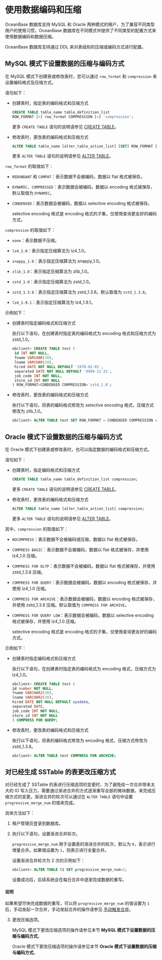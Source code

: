 # 使用数据编码和压缩

OceanBase 数据库支持 MySQL 和 Oracle 两种模式的租户，为了兼容不同类型用户的使用习惯，OceanBase 数据库在不同模式中提供了不同类型的配置方式来使用数据编码和数据压缩。

OceanBase 数据库支持通过 DDL 来对表级别的压缩或编码方式进行配置。

## MySQL 模式下设置数据的压缩与编码方式

在 MySQL 模式下创建表或修改表时，您可以通过 `row_format` 和 `compression` 来设置编码格式及压缩方式。

语句如下：

* 创建表时，指定表的编码格式和压缩方式

  ```sql
  CREATE TABLE table_name table_definition_list 
  ROW_FORMAT [=] row_format COMPRESSION [=] 'compression';
  ```

  更多 `CREATE TABLE` 语句的说明请参见 [CREATE TABLE](../../../../4.development-reference/1.sql-syntax/2.common-tenant-of-mysql-mode/6.sql-statement-of-mysql-mode/16.create-table-of-mysql-mode.md)。
  
* 修改表时，更改表的编码格式和压缩方式

  ```sql
  ALTER TABLE table_name [alter_table_action_list] [SET] ROW_FORMAT [=]row_format COMPRESSION [=]  'compression';
  ```

  更多 `ALTER TABLE` 语句的说明请参见 [ALTER TABLE](../../../../4.development-reference/1.sql-syntax/2.common-tenant-of-mysql-mode/6.sql-statement-of-mysql-mode/6.alter-table-of-mysql-mode.md)。
  
`row_format` 的取值如下：

* `REDUNDANT` 和 `COMPAT`：表示数据不会被编码，数据以 flat 格式被保存。

* `DYNAMIC`、`COMPRESSED`：表示数据会被编码，数据以 encoding 格式被保存，默认取值为 `DYNAMIC`。

* `CONDENSED`：表示数据会被编码，数据以 selective encoding 格式被保存。

  selective encoding 格式是 encoding 格式的子集，仅使用查询更友好的编码方式。
  
`compression` 的取值如下：

* `none`：表示数据不压缩。

* `lz4_1.0`：表示指定压缩算法为 lz4_1.0。

* `snappy_1.0`：表示指定压缩算法为 snappy_1.0。

* `zlib_1.0`：表示指定压缩算法为 zlib_1.0。

* `zstd_1.0`：表示指定压缩算法为 zstd_1.0。

* `zstd_1.3.8`：表示指定压缩算法为 zstd_1.3.8。默认取值为 `zstd_1.3.8`。

* `lz4_1.9.1`：表示指定压缩算法为 lz4_1.9.1。

示例如下：

* 创建表时指定编码格式和压缩方式

  执行以下语句，在创建表时指定表的编码格式为 encoding 格式和压缩方式为 zstd_1.0。

  ```sql
  obclient> CREATE TABLE test (
   id INT NOT NULL,
   fname VARCHAR(30),
   lname VARCHAR(30),
   hired DATE NOT NULL DEFAULT '1970-01-01',
   separated DATE NOT NULL DEFAULT '9999-12-31',
   job_code INT NOT NULL,
   store_id INT NOT NULL
  ) ROW_FORMAT=CONDENSED COMPRESSION='zstd_1.0';
  ```

* 修改表时，更改表的编码格式和压缩方式

  执行以下语句，将表的编码格式修改为 selective encoding 格式，压缩方式修改为 zlib_1.0。

  ```sql
  obclient> ALTER TABLE test SET ROW_FORMAT = CONDENSED COMPRESSION = 'zlib_1.0';
  ```

## Oracle 模式下设置数据的压缩与编码方式

在 Oracle 模式下创建表或修改表时，也可以指定数据的编码格式和压缩方式。

语句如下：

* 创建表时，指定编码格式和压缩方式

  ```sql
  CREATE TABLE table_name table_definition_list compression;
  ```

  更多 `CREATE TABLE` 语句的说明请参见 [CREATE TABLE](../../../../4.development-reference/1.sql-syntax/3.common-tenant-of-oracle-mode/9.sql-statement-of-oracle-mode/1.ddl-of-oracle-mode/24.create-table-of-oracle-mode.md)。
  
* 修改表时，更改表的编码格式和压缩方式

  ```sql
  ALTER TABLE table_name [alter_table_action_list] compression;
  ```

  更多 `ALTER TABLE` 语句的说明请参见 [ALTER TABLE](../../../../4.development-reference/1.sql-syntax/3.common-tenant-of-oracle-mode/9.sql-statement-of-oracle-mode/1.ddl-of-oracle-mode/10.alter-table-of-oracle-mode.md)。
  
其中，`compression` 的取值如下：

* `NOCOMPRESS`：表示数据不会被编码或压缩，数据以 flat 格式被保存。

* `COMPRESS BASIC`：表示数据不会被编码，数据以 flat 格式被保存，并使用 lz4_1.0 压缩。

* `COMPRESS FOR OLTP`：表示数据不会被编码，数据以 flat 格式被保存，并使用 zstd_1.3.8 压缩。

* `COMPRESS FOR QUERY`：表示数据会被编码，数据以 encoding 格式被保存，并使用 lz4_1.0 压缩。

* `COMPRESS FOR ARCHIVE`：表示数据会被编码，数据以 encoding 格式被保存，并使用 zstd_1.3.8 压缩。默认取值为 `COMPRESS FOR ARCHIVE`。

* `COMPRESS FOR QUERY LOW`：表示数据会被编码，数据以 selective encoding 格式被保存，并使用 lz4_1.0 压缩。

  selective encoding 格式是 encoding 格式的子集，仅使用查询更友好的编码方式。
  
示例如下：

* 创建表时指定编码格式和压缩方式

  执行以下语句，在创建表时指定表的编码格式为 encoding 格式，压缩方式为 lz4_1.0。

  ```sql
  obclient> CREATE TABLE test (
  id number NOT NULL,
  fname VARCHAR2(30),
  lname VARCHAR2(30),
  hired DATE NOT NULL DEFAULT sysdate,
  separated DATE,
  job_code INT NOT NULL,
  store_id INT NOT NULL
  ) COMPRESS FOR QUERY;
  ```

* 修改表时，更改表的编码格式和压缩方式

  执行以下语句，将表的编码格式修改为 encoding 格式，压缩方式修改为 zstd_1.3.8。

  ```sql
  obclient> ALTER TABLE test COMPRESS FOR ARCHIVE;
  ```

## 对已经生成 SSTable 的表更改压缩方式

对已经生成了 SSTable 的表进行压缩选项的变更时，为了避免给一次合并带来太大的 IO 写入压力，需要通过渐进合并的方式逐渐重写全部的微块数据，来完成压缩方式的变更。渐进合并的轮次可以通过在 `ALTER TABLE` 语句中设置 `progressive_merge_num` 的值来完成。

具体方法如下：

1. 租户管理员登录到数据库。

2. 执行以下语句，设置渐进合并轮次。

   `progressive_merge_num` 用于设置表的渐进合并的轮次，默认为 `0`，表示进行增量合并。如果值设置为 `1`，则表示进行全量合并。

   设置渐进合并轮次为 2 次的示例如下：

   ```sql
   obclient> ALTER TABLE t1 SET progressive_merge_num=2;
   ```

   设置成功后，后续系统会在每日合并中逐渐完成数据的重写。

  <main id="notice" type='explain'>
    <h4>说明</h4>
    <p>如果希望尽快完成数据的重写，可以将 <code>progressive_merge_num</code> 的值设置为 <code>1</code> 后，手动发起一次合并，手动发起合并的操作请参见 <a href="../2.merge-management/4.manually-trigger-a-merge.md">手动触发合并</a>。</p>
  </main>

3. 更改压缩选项。

   MySQL 模式下更改压缩选项的操作请参见本节 **MySQL 模式下设置数据的压缩与编码方式**。

   Oracle 模式下更改压缩选项的操作请参见本节 **Oracle 模式下设置数据的压缩与编码方式**。
